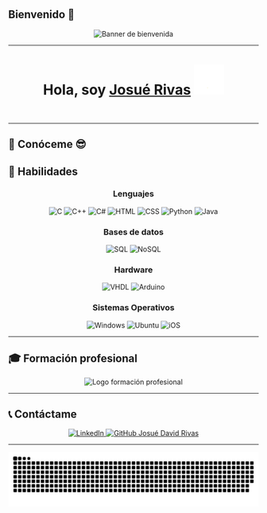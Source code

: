 ## Bienvenido 👋

<p align="center">
  <img src="https://miro.medium.com/max/2048/1*OohqW5DGh9CQS4hLY5FXzA.png" height="230" alt="Banner de bienvenida"/>
</p>
<hr>

<h1 align="center">
  Hola, soy <a href="https://github.com/JosueDavidRivasGarcia">Josué Rivas</a> 
  <img src="https://github.com/Kathryn-Jie/Kathryn-Jie/blob/main/wave.gif" width="60px" alt="Saludo"/>
</h1>

<Br>

---

## 🌟 Conóceme 😎

## 🚀 Habilidades
<div align="center">
  <h3>Lenguajes</h3>
  <p>
    <img src="https://cdn.jsdelivr.net/gh/devicons/devicon/icons/c/c-original.svg" alt="C" width="50"/>
    <img src="https://cdn.jsdelivr.net/gh/devicons/devicon/icons/cplusplus/cplusplus-original.svg" alt="C++" width="50"/>
    <img src="https://cdn.jsdelivr.net/gh/devicons/devicon/icons/csharp/csharp-original.svg" alt="C#" width="50"/>
    <img src="https://cdn.jsdelivr.net/gh/devicons/devicon/icons/html5/html5-original.svg" alt="HTML" width="50"/>
    <img src="https://cdn.jsdelivr.net/gh/devicons/devicon/icons/css3/css3-original.svg" alt="CSS" width="50"/>
    <img src="https://cdn.jsdelivr.net/gh/devicons/devicon/icons/python/python-original.svg" alt="Python" width="50"/>
    <img src="https://cdn.jsdelivr.net/gh/devicons/devicon/icons/java/java-original.svg" alt="Java" width="50"/>
  </p>

  <h3>Bases de datos</h3>
  <p>
    <img src="https://cdn.jsdelivr.net/gh/devicons/devicon/icons/mysql/mysql-original-wordmark.svg" alt="SQL" width="50"/>
    <img src="https://cdn.jsdelivr.net/gh/devicons/devicon/icons/mongodb/mongodb-original-wordmark.svg" alt="NoSQL" width="50"/>
  </p>

  <h3>Hardware</h3>
  <p>
    <img src="https://cdn6.aptoide.com/imgs/6/3/1/631fbab7ee9a98187750a0e908f4e01f_icon.png" alt="VHDL" width="50"/>
    <img src="https://cdn.jsdelivr.net/gh/devicons/devicon/icons/arduino/arduino-original.svg" alt="Arduino" width="50"/>
  </p>

  <h3>Sistemas Operativos</h3>
  <p>
    <img src="https://cdn.jsdelivr.net/gh/devicons/devicon/icons/windows8/windows8-original.svg" alt="Windows" width="50"/>
    <img src="https://upload.wikimedia.org/wikipedia/commons/a/ab/Logo-ubuntu_cof-orange-hex.svg" alt="Ubuntu" width="50"/>
    <img src="https://upload.wikimedia.org/wikipedia/commons/f/fa/Apple_logo_black.svg" alt="iOS" width="50"/>
  </p>
</div>

---

## 🎓 Formación profesional

<div align="center">
  <img src="https://www.computacionuaz.mx/wp-content/uploads/2022/11/LogoIC_mnu.png" alt="Logo formación profesional" width="100"/>
</div>

---

## 📞 Contáctame

<div align="center">
  <a href="https://www.linkedin.com/in/josu%C3%A9-david-rivas-garc%C3%ADa-548436264/" target="_blank">
    <img src="https://raw.githubusercontent.com/rahuldkjain/github-profile-readme-generator/master/src/images/icons/Social/linked-in-alt.svg" alt="LinkedIn" height="30" width="40"/>
  </a>
  <a href="https://github.com/JosueDavidRivasGarcia" target="_blank">
    <img src="https://raw.githubusercontent.com/rahuldkjain/github-profile-readme-generator/master/src/images/icons/Social/github.svg" alt="GitHub Josué David Rivas" height="30" width="40"/>
  </a>
</div>

---

<p align="center">
  <img src="https://raw.githubusercontent.com/iscpatricio92/iscpatricio92/main/resources/img/github-contribution-grid-snake.svg" alt="Snake Animation"/>
</p>
